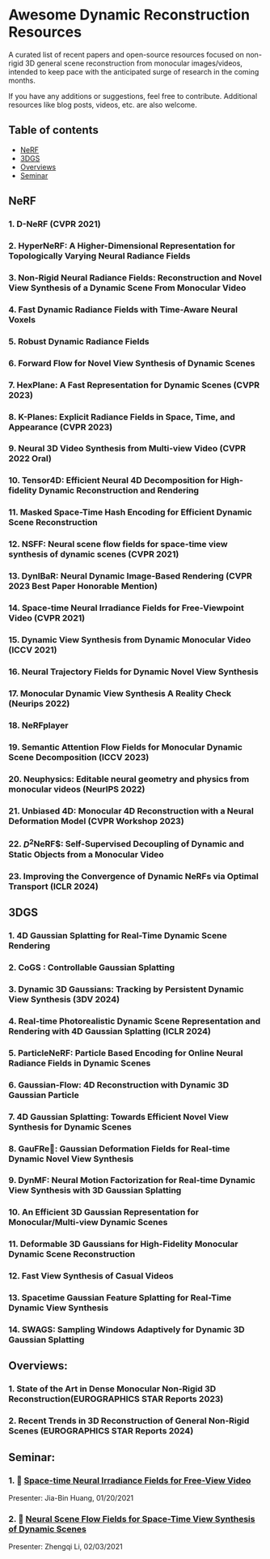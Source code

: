 # Awesome Dynamic Reconstruction Resources 

A curated list of recent papers and open-source resources focused on non-rigid 3D general scene reconstruction from monocular images/videos, intended to keep pace with the anticipated surge of research in the coming months. 

If you have any additions or suggestions, feel free to contribute. Additional resources like blog posts, videos, etc. are also welcome.

## Table of contents
- [NeRF](#NeRF)
- [3DGS](#3DGS)
- [Overviews](#Overviews)
- [Seminar](#Seminar)


## NeRF
### 1. D-NeRF (CVPR 2021)
### 2. HyperNeRF: A Higher-Dimensional Representation for Topologically Varying Neural Radiance Fields
### 3. Non-Rigid Neural Radiance Fields: Reconstruction and Novel View Synthesis of a Dynamic Scene From Monocular Video
### 4. Fast Dynamic Radiance Fields with Time-Aware Neural Voxels
### 5. Robust Dynamic Radiance Fields
### 6. Forward Flow for Novel View Synthesis of Dynamic Scenes
### 7. HexPlane: A Fast Representation for Dynamic Scenes (CVPR 2023)
### 8. K-Planes: Explicit Radiance Fields in Space, Time, and Appearance (CVPR 2023)
### 9. Neural 3D Video Synthesis from Multi-view Video (CVPR 2022 Oral)
### 10. Tensor4D: Efficient Neural 4D Decomposition for High-fidelity Dynamic Reconstruction and Rendering
### 11. Masked Space-Time Hash Encoding for Efficient Dynamic Scene Reconstruction
### 12. NSFF: Neural scene flow fields for space-time view synthesis of dynamic scenes (CVPR 2021)
### 13. DynIBaR: Neural Dynamic Image-Based Rendering (CVPR 2023 Best Paper Honorable Mention)
### 14. Space-time Neural Irradiance Fields for Free-Viewpoint Video (CVPR 2021)
### 15. Dynamic View Synthesis from Dynamic Monocular Video (ICCV 2021)
### 16. Neural Trajectory Fields for Dynamic Novel View Synthesis
### 17. Monocular Dynamic View Synthesis A Reality Check (Neurips 2022)
### 18. NeRFplayer
### 19. Semantic Attention Flow Fields for Monocular Dynamic Scene Decomposition (ICCV 2023)
### 20. Neuphysics: Editable neural geometry and physics from monocular videos (NeurIPS 2022)
### 21. Unbiased 4D: Monocular 4D Reconstruction with a Neural Deformation Model (CVPR Workshop 2023)
### 22. $D^2$NeRF$: Self-Supervised Decoupling of Dynamic and Static Objects from a Monocular Video
### 23. Improving the Convergence of Dynamic NeRFs via Optimal Transport (ICLR 2024)


## 3DGS
### 1. 4D Gaussian Splatting for Real-Time Dynamic Scene Rendering
### 2. CoGS : Controllable Gaussian Splatting
### 3. Dynamic 3D Gaussians: Tracking by Persistent Dynamic View Synthesis (3DV 2024)
### 4. Real-time Photorealistic Dynamic Scene Representation and Rendering with 4D Gaussian Splatting (ICLR 2024) 
### 5. ParticleNeRF: Particle Based Encoding for Online Neural Radiance Fields in Dynamic Scenes
### 6. Gaussian-Flow: 4D Reconstruction with Dynamic 3D Gaussian Particle
### 7. 4D Gaussian Splatting: Towards Efficient Novel View Synthesis for Dynamic Scenes
### 8.  GauFRe🧇: Gaussian Deformation Fields for Real-time Dynamic Novel View Synthesis
### 9. DynMF: Neural Motion Factorization for Real-time Dynamic View Synthesis with 3D Gaussian Splatting
### 10. An Efficient 3D Gaussian Representation for Monocular/Multi-view Dynamic Scenes
### 11. Deformable 3D Gaussians for High-Fidelity Monocular Dynamic Scene Reconstruction
### 12. Fast View Synthesis of Casual Videos
### 13. Spacetime Gaussian Feature Splatting for Real-Time Dynamic View Synthesis
### 14. SWAGS: Sampling Windows Adaptively for Dynamic 3D Gaussian Splatting


## Overviews:
### 1. State of the Art in Dense Monocular Non-Rigid 3D Reconstruction(EUROGRAPHICS STAR Reports 2023)
### 2. Recent Trends in 3D Reconstruction of General Non-Rigid Scenes (EUROGRAPHICS STAR Reports 2024)

## Seminar:

### 1. 🎥 [Space-time Neural Irradiance Fields for Free-View Video](https://www.youtube.com/watch?v=kzmR3Njtwdg)
Presenter: Jia-Bin Huang, 01/20/2021
### 2. 🎥 [Neural Scene Flow Fields for Space-Time View Synthesis of Dynamic Scenes](https://www.youtube.com/watch?v=jYsVNtK4LNs&t=3319s)
Presenter: Zhengqi Li, 02/03/2021